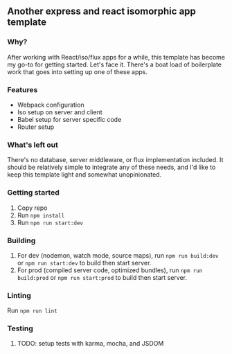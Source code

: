 ## Another express and react isomorphic app template

### Why?
After working with React/iso/flux apps for a while, this template has become my go-to for getting started.
Let's face it. There's a boat load of boilerplate work that goes into setting up one of these apps.

### Features
- Webpack configuration
- Iso setup on server and client
- Babel setup for server specific code
- Router setup

### What's left out
There's no database, server middleware, or flux implementation included.
It should be relatively simple to integrate any of these needs, and I'd like to
keep this template light and somewhat unopinionated.

### Getting started
1. Copy repo
2. Run `npm install`
3. Run `npm run start:dev`

### Building
1. For dev (nodemon, watch mode, source maps), run `npm run build:dev` or `npm run start:dev` to build then start server.
2. For prod (compiled server code, optimized bundles), run `npm run build:prod` or `npm run start:prod` to build then start server.

### Linting
Run `npm run lint`

### Testing
1. TODO: setup tests with karma, mocha, and JSDOM
